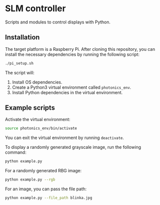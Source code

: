 # SLM controller

Scripts and modules to control displays with Python.

## Installation

The target platform is a Raspberry Pi. After cloning this repository, you can
install the necessary dependencies by running the following script:

```sh
./pi_setup.sh
```

The script will:
1. Install OS dependencies.
2. Create a Python3 virtual environment called `photonics_env`.
3. Install Python dependencies in the virtual environment.

## Example scripts

Activate the virtual environment:

```sh
source photonics_env/bin/activate
```
You can exit the virtual environment by running `deactivate`.

To display a randomly generated grayscale image, run the following command:

```sh
python example.py
```

For a randomly generated RBG image:

```sh
python example.py --rgb
```

For an image, you can pass the file path:

```sh
python example.py --file_path blinka.jpg
```
